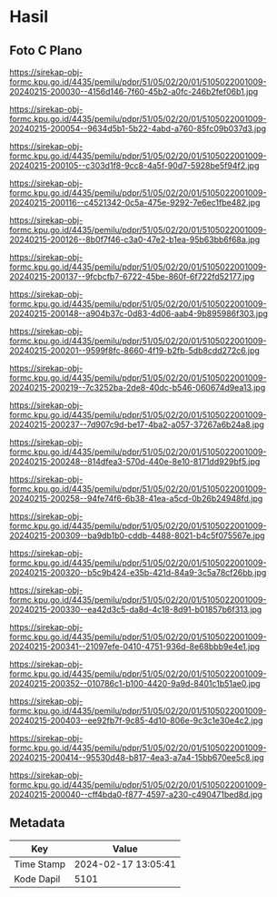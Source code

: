 # Hasil

## Foto C Plano

https://sirekap-obj-formc.kpu.go.id/4435/pemilu/pdpr/51/05/02/20/01/5105022001009-20240215-200030--4156d146-7f60-45b2-a0fc-246b2fef06b1.jpg

https://sirekap-obj-formc.kpu.go.id/4435/pemilu/pdpr/51/05/02/20/01/5105022001009-20240215-200054--9634d5b1-5b22-4abd-a760-85fc09b037d3.jpg

https://sirekap-obj-formc.kpu.go.id/4435/pemilu/pdpr/51/05/02/20/01/5105022001009-20240215-200105--c303d1f8-9cc8-4a5f-90d7-5928be5f94f2.jpg

https://sirekap-obj-formc.kpu.go.id/4435/pemilu/pdpr/51/05/02/20/01/5105022001009-20240215-200116--c4521342-0c5a-475e-9292-7e6ec1fbe482.jpg

https://sirekap-obj-formc.kpu.go.id/4435/pemilu/pdpr/51/05/02/20/01/5105022001009-20240215-200126--8b0f7f46-c3a0-47e2-b1ea-95b63bb6f68a.jpg

https://sirekap-obj-formc.kpu.go.id/4435/pemilu/pdpr/51/05/02/20/01/5105022001009-20240215-200137--9fcbcfb7-6722-45be-860f-6f722fd52177.jpg

https://sirekap-obj-formc.kpu.go.id/4435/pemilu/pdpr/51/05/02/20/01/5105022001009-20240215-200148--a904b37c-0d83-4d06-aab4-9b895986f303.jpg

https://sirekap-obj-formc.kpu.go.id/4435/pemilu/pdpr/51/05/02/20/01/5105022001009-20240215-200201--9599f8fc-8660-4f19-b2fb-5db8cdd272c6.jpg

https://sirekap-obj-formc.kpu.go.id/4435/pemilu/pdpr/51/05/02/20/01/5105022001009-20240215-200219--7c3252ba-2de8-40dc-b546-060674d9ea13.jpg

https://sirekap-obj-formc.kpu.go.id/4435/pemilu/pdpr/51/05/02/20/01/5105022001009-20240215-200237--7d907c9d-be17-4ba2-a057-37267a6b24a8.jpg

https://sirekap-obj-formc.kpu.go.id/4435/pemilu/pdpr/51/05/02/20/01/5105022001009-20240215-200248--814dfea3-570d-440e-8e10-8171dd929bf5.jpg

https://sirekap-obj-formc.kpu.go.id/4435/pemilu/pdpr/51/05/02/20/01/5105022001009-20240215-200258--94fe74f6-6b38-41ea-a5cd-0b26b24948fd.jpg

https://sirekap-obj-formc.kpu.go.id/4435/pemilu/pdpr/51/05/02/20/01/5105022001009-20240215-200309--ba9db1b0-cddb-4488-8021-b4c5f075567e.jpg

https://sirekap-obj-formc.kpu.go.id/4435/pemilu/pdpr/51/05/02/20/01/5105022001009-20240215-200320--b5c9b424-e35b-421d-84a9-3c5a78cf26bb.jpg

https://sirekap-obj-formc.kpu.go.id/4435/pemilu/pdpr/51/05/02/20/01/5105022001009-20240215-200330--ea42d3c5-da8d-4c18-8d91-b01857b6f313.jpg

https://sirekap-obj-formc.kpu.go.id/4435/pemilu/pdpr/51/05/02/20/01/5105022001009-20240215-200341--21097efe-0410-4751-936d-8e68bbb9e4e1.jpg

https://sirekap-obj-formc.kpu.go.id/4435/pemilu/pdpr/51/05/02/20/01/5105022001009-20240215-200352--010786c1-b100-4420-9a9d-8401c1b51ae0.jpg

https://sirekap-obj-formc.kpu.go.id/4435/pemilu/pdpr/51/05/02/20/01/5105022001009-20240215-200403--ee92fb7f-9c85-4d10-806e-9c3c1e30e4c2.jpg

https://sirekap-obj-formc.kpu.go.id/4435/pemilu/pdpr/51/05/02/20/01/5105022001009-20240215-200414--95530d48-b817-4ea3-a7a4-15bb670ee5c8.jpg

https://sirekap-obj-formc.kpu.go.id/4435/pemilu/pdpr/51/05/02/20/01/5105022001009-20240215-200040--cff4bda0-f877-4597-a230-c490471bed8d.jpg


## Metadata

| Key        | Value               |
| ---------- | ------------------- |
| Time Stamp | 2024-02-17 13:05:41 |
| Kode Dapil | 5101                |



